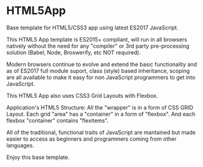 # HTML5App
Base template for HTML5/CSS3 app using latest ES2017 JavaScript.   

This HTML5 App template is ES2015+ compliant, will run in all browsers natively without the need for any "compiler" or 3rd party pre-processing solution (Babel, Node, Broswerify, etc NOT required).

Modern browsers continue to evolve and extend the basic functionality and as of ES2017 full module suport, class (style) based inheritance, scoping are all available to make it easy for non JavaScript programmers to get into JavaScript.

This HTML5 App also uses CSS3 Grid Layouts with Flexbox. 

Application's HTML5 Structure: 
All the "wrapper" is in a form of CSS GRID Layout.
Each grid "area" has a "container" in a form of "flexbox".
And each flexbox "container" contains "flexitems".  

All of the traditional, functional traits of JavaScript are mantained but made easier to access as beginners and programmers coming from other languages.

Enjoy this base template.
